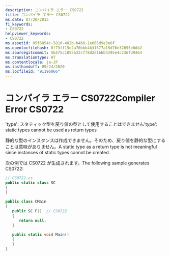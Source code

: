 ```yaml
---
description: コンパイラ エラー CS0722
title: コンパイラ エラー CS0722
ms.date: 07/20/2015
f1_keywords:
- CS0722
helpviewer_keywords:
- CS0722
ms.assetid: 85f6854c-581d-482b-b4b0-1e665d9e3e6f
ms.openlocfilehash: 0f73ff15e2a70bbb4b31577a15d76e32695e0db2
ms.sourcegitcommit: 5b475c1855b32cf78d2d1bbb4295e4c236f39464
ms.translationtype: HT
ms.contentlocale: ja-JP
ms.lasthandoff: 09/24/2020
ms.locfileid: "91196066"
---
```

# <a name="compiler-error-cs0722"></a><span data-ttu-id="b277a-103">コンパイラ エラー CS0722</span><span class="sxs-lookup"><span data-stu-id="b277a-103">Compiler Error CS0722</span></span>

<span data-ttu-id="b277a-104">'type': スタティック型を戻り値の型として使用することはできません</span><span class="sxs-lookup"><span data-stu-id="b277a-104">'type': static types cannot be used as return types</span></span>  
  
 <span data-ttu-id="b277a-105">静的な型のインスタンスは作成できません。そのため、戻り値を静的な型にすることは意味がありません。</span><span class="sxs-lookup"><span data-stu-id="b277a-105">A static type as a return type is not meaningful since instances of static types cannot be created.</span></span>  
  
 <span data-ttu-id="b277a-106">次の例では CS0722 が生成されます。</span><span class="sxs-lookup"><span data-stu-id="b277a-106">The following sample generates CS0722:</span></span>  
  
```csharp  
// CS0722.cs  
public static class SC  
{  
}  
  
public class CMain  
{  
   public SC F()  // CS0722  
   {  
      return null;  
   }  
  
   public static void Main()  
   {  
   }  
}  
```
